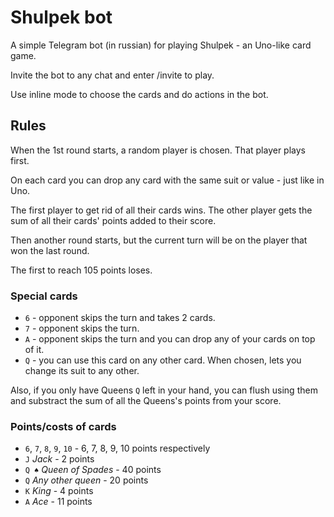# Shulpek bot

A simple Telegram bot (in russian) for playing Shulpek - an Uno-like card game.

Invite the bot to any chat and enter /invite to play.

Use inline mode to choose the cards and do actions in the bot.

## Rules

When the 1st round starts, a random player is chosen. That player plays first.

On each card you can drop any card with the same suit or value - just like in Uno.

The first player to get rid of all their cards wins.
The other player gets the sum of all their cards' points added to their score.

Then another round starts, but the current turn will be on the player that won the last round.

The first to reach 105 points loses.

### Special cards

- `6` - opponent skips the turn and takes 2 cards.
- `7` - opponent skips the turn.
- `A` - opponent skips the turn and you can drop any of your cards on top of it.
- `Q` - you can use this card on any other card. When chosen, lets you change its suit to any other.

Also, if you only have Queens `Q` left in your hand, you can flush using them and substract the sum of all the Queens's points from your score.

### Points/costs of cards

- `6`, `7`, `8`, `9`, `10` - 6, 7, 8, 9, 10 points respectively
- `J` *Jack* - 2 points
- `Q ♠` *Queen of Spades* - 40 points
- `Q` *Any other queen* - 20 points
- `K` *King* - 4 points
- `A` *Ace* - 11 points
